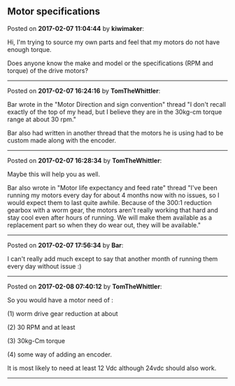## Motor specifications
Posted on **2017-02-07 11:04:44** by **kiwimaker**:

Hi, I'm trying to source my own parts and feel that my motors do not have enough torque. 

Does anyone know the make and model or the specifications (RPM and torque) of the drive motors?

---

Posted on **2017-02-07 16:24:16** by **TomTheWhittler**:

Bar wrote in the "Motor Direction and sign convention" thread  "I don't recall exactly of the top of my head, but I believe they are in the 30kg-cm torque range at about 30 rpm."



Bar also had written in another thread that the motors he is using had to be custom made along with the encoder.

---

Posted on **2017-02-07 16:28:34** by **TomTheWhittler**:

Maybe this will help you as well.

Bar also wrote in "Motor life expectancy and feed rate" thread "I've been running my motors every day for about 4 months now with no issues, so I would expect them to last quite awhile. Because of the 300:1 reduction gearbox with a worm gear, the motors aren't really working that hard and stay cool even after hours of running. We will make them available as a replacement part so when they do wear out, they will be available."

---

Posted on **2017-02-07 17:56:34** by **Bar**:

I can't really add much except to say that another month of running them every day without issue :)

---

Posted on **2017-02-08 07:40:12** by **TomTheWhittler**:

So you would have a motor need of :

(1) worm drive gear reduction at about

(2)  30 RPM and at least

(3)  30kg-Cm torque

(4) some way of adding an encoder.

It is most likely to need at least 12 Vdc although 24vdc should also work.

---

